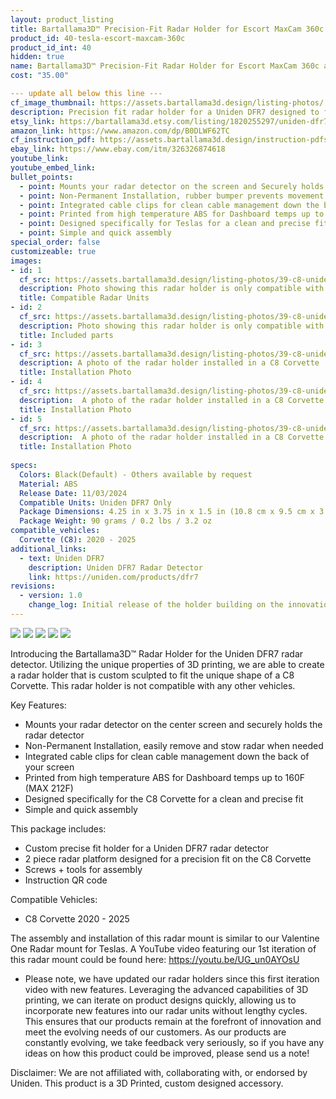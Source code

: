 ```yaml
---
layout: product_listing
title: Bartallama3D™ Precision-Fit Radar Holder for Escort MaxCam 360c and Tesla Vehicles
product_id: 40-tesla-escort-maxcam-360c
product_id_int: 40
hidden: true
name: Bartallama3D™ Precision-Fit Radar Holder for Escort MaxCam 360c and Tesla Vehicles
cost: "35.00"

--- update all below this line --- 
cf_image_thumbnail: https://assets.bartallama3d.design/listing-photos/ <<UPDATE>>
description: Precision fit radar holder for a Uniden DFR7 designed to fit the C8 Corvette
etsy_link: https://bartallama3d.etsy.com/listing/1820255297/uniden-dfr7-corvette-c8-radar-holder-by
amazon_link: https://www.amazon.com/dp/B0DLWF62TC
cf_instruction_pdf: https://assets.bartallama3d.design/instruction-pdfs/Bartallama3D-Radar-Holder-Assembly-Instructions.pdf
ebay_link: https://www.ebay.com/itm/326326874618
youtube_link: 
youtube_embed_link:
bullet_points:
  - point: Mounts your radar detector on the screen and Securely holds the radar detector
  - point: Non-Permanent Installation, rubber bumper prevents movement and enables easy removal for storage
  - point: Integrated cable clips for clean cable management down the back of your screen
  - point: Printed from high temperature ABS for Dashboard temps up to 160F (MAX 212F)
  - point: Designed specifically for Teslas for a clean and precise fit
  - point: Simple and quick assembly
special_order: false
customizeable: true
images:
- id: 1
  cf_src: https://assets.bartallama3d.design/listing-photos/39-c8-uniden-dfr7/21.jpg
  description: Photo showing this radar holder is only compatible with the Uniden DFR7 Radar
  title: Compatible Radar Units
- id: 2
  cf_src: https://assets.bartallama3d.design/listing-photos/39-c8-uniden-dfr7/22.jpg
  description: Photo showing this radar holder is only compatible with the C8 Corvette
  title: Included parts
- id: 3
  cf_src: https://assets.bartallama3d.design/listing-photos/39-c8-uniden-dfr7/31.jpg
  description: A photo of the radar holder installed in a C8 Corvette
  title: Installation Photo
- id: 4
  cf_src: https://assets.bartallama3d.design/listing-photos/39-c8-uniden-dfr7/32.jpg
  description:  A photo of the radar holder installed in a C8 Corvette
  title: Installation Photo
- id: 5
  cf_src: https://assets.bartallama3d.design/listing-photos/39-c8-uniden-dfr7/33.jpg
  description:  A photo of the radar holder installed in a C8 Corvette
  title: Installation Photo
  
specs:
  Colors: Black(Default) - Others available by request 
  Material: ABS
  Release Date: 11/03/2024
  Compatible Units: Uniden DFR7 Only
  Package Dimensions: 4.25 in x 3.75 in x 1.5 in (10.8 cm x 9.5 cm x 3.8cm) [HxWxD]
  Package Weight: 90 grams / 0.2 lbs / 3.2 oz
compatible_vehicles:
  Corvette (C8): 2020 - 2025
additional_links:
  - text: Uniden DFR7
    description: Uniden DFR7 Radar Detector
    link: https://uniden.com/products/dfr7
revisions:
  - version: 1.0
    change_log: Initial release of the holder building on the innovation of our other holders! 
---
```

<img src="https://assets.bartallama3d.design/premium-content/radar-holders/header.jpg">
<img src="https://assets.bartallama3d.design/premium-content/radar-holders/radar_description.jpg">
<img src="https://assets.bartallama3d.design/premium-content/radar-holders/c8_platform.jpg">
<img src="https://assets.bartallama3d.design/premium-content/radar-holders/radar_uniden_dfr7.jpg">
<img src="https://assets.bartallama3d.design/premium-content/radar-holders/footer.jpg">

Introducing the Bartallama3D™ Radar Holder for the Uniden DFR7 radar detector. Utilizing the unique properties of 3D printing, we are able to create a radar holder that is custom sculpted to fit the unique shape of a C8 Corvette. This radar holder is not compatible with any other vehicles. 

Key Features:
- Mounts your radar detector on the center screen and securely holds the radar detector
- Non-Permanent Installation, easily remove and stow radar when needed
- Integrated cable clips for clean cable management down the back of your screen
- Printed from high temperature ABS for Dashboard temps up to 160F (MAX 212F)
- Designed specifically for the C8 Corvette for a clean and precise fit
- Simple and quick assembly

This package includes:
- Custom precise fit holder for a Uniden DFR7 radar detector
- 2 piece radar platform designed for a precision fit on the C8 Corvette
- Screws + tools for assembly
- Instruction QR code

Compatible Vehicles:
- C8 Corvette 2020 - 2025

The assembly and installation of this radar mount is similar to our Valentine One Radar mount for Teslas. A YouTube video featuring our 1st iteration of this radar mount could be found here: https://youtu.be/UG_un0AYOsU

* Please note, we have updated our radar holders since this first iteration video with new features. Leveraging the advanced capabilities of 3D printing, we can iterate on product designs quickly, allowing us to incorporate new features into our radar units without lengthy cycles. This ensures that our products remain at the forefront of innovation and meet the evolving needs of our customers. As our products are constantly evolving, we take feedback very seriously, so if you have any ideas on how this product could be improved, please send us a note!

Disclaimer: We are not affiliated with, collaborating with, or endorsed by Uniden. This product is a 3D Printed, custom designed accessory.